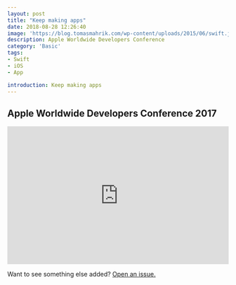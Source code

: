```yaml
---
layout: post
title: "Keep making apps"
date: 2018-08-28 12:26:40
image: 'https://blog.tomasmahrik.com/wp-content/uploads/2015/06/swift.jpg'
description: Apple Worldwide Developers Conference
category: 'Basic'
tags:
- Swift
- iOS
- App

introduction: Keep making apps
---
```




## Apple Worldwide Developers Conference 2017

<iframe width="100%" height="315" src="https://www.youtube.com/embed/z_ceZG0ppkY" frameborder="0" allow="autoplay; encrypted-media" allowfullscreen></iframe>


Want to see something else added? <a href="https://yugn27.github.io/contact/">Open an issue.</a>
